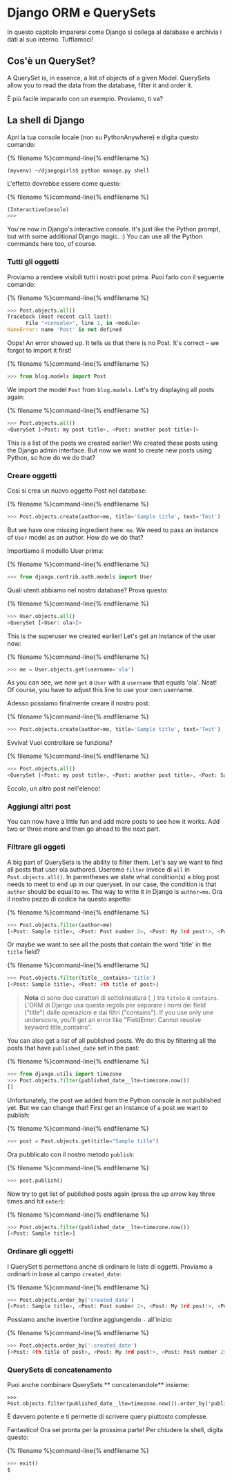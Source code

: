 # Django ORM e QuerySets

In questo capitolo imparerai come Django si collega al database e archivia i dati al suo interno. Tuffiamoci!

## Cos'è un QuerySet?

A QuerySet is, in essence, a list of objects of a given Model. QuerySets allow you to read the data from the database, filter it and order it.

È più facile impararlo con un esempio. Proviamo, ti va?

## La shell di Django

Apri la tua console locale (non su PythonAnywhere) e digita questo comando:

{% filename %}command-line{% endfilename %}

    (myvenv) ~/djangogirls$ python manage.py shell
    

L'effetto dovrebbe essere come questo:

{% filename %}command-line{% endfilename %}

```python
(InteractiveConsole)
>>>
```

You're now in Django's interactive console. It's just like the Python prompt, but with some additional Django magic. :) You can use all the Python commands here too, of course.

### Tutti gli oggetti

Proviamo a rendere visibili tutti i nostri post prima. Puoi farlo con il seguente comando:

{% filename %}command-line{% endfilename %}

```python
>>> Post.objects.all()
Traceback (most recent call last):
      File "<console>", line 1, in <module>
NameError: name 'Post' is not defined
```

Oops! An error showed up. It tells us that there is no Post. It's correct – we forgot to import it first!

{% filename %}command-line{% endfilename %}

```python
>>> from blog.models import Post
```

We import the model `Post` from `blog.models`. Let's try displaying all posts again:

{% filename %}command-line{% endfilename %}

```python
>>> Post.objects.all()
<QuerySet [<Post: my post title>, <Post: another post title>]>
```

This is a list of the posts we created earlier! We created these posts using the Django admin interface. But now we want to create new posts using Python, so how do we do that?

### Creare oggetti

Così si crea un nuovo oggetto Post nel database:

{% filename %}command-line{% endfilename %}

```python
>>> Post.objects.create(author=me, title='Sample title', text='Test')
```

But we have one missing ingredient here: `me`. We need to pass an instance of `User` model as an author. How do we do that?

Importiamo il modello User prima:

{% filename %}command-line{% endfilename %}

```python
>>> from django.contrib.auth.models import User
```

Quali utenti abbiamo nel nostro database? Prova questo:

{% filename %}command-line{% endfilename %}

```python
>>> User.objects.all()
<QuerySet [<User: ola>]>
```

This is the superuser we created earlier! Let's get an instance of the user now:

{% filename %}command-line{% endfilename %}

```python
>>> me = User.objects.get(username='ola')
```

As you can see, we now `get` a `User` with a `username` that equals 'ola'. Neat! Of course, you have to adjust this line to use your own username.

Adesso possiamo finalmente creare il nostro post:

{% filename %}command-line{% endfilename %}

```python
>>> Post.objects.create(author=me, title='Sample title', text='Test')
```

Evviva! Vuoi controllare se funziona?

{% filename %}command-line{% endfilename %}

```python
>>> Post.objects.all()
<QuerySet [<Post: my post title>, <Post: another post title>, <Post: Sample title>]>
```

Eccolo, un altro post nell'elenco!

### Aggiungi altri post

You can now have a little fun and add more posts to see how it works. Add two or three more and then go ahead to the next part.

### Filtrare gli oggeti

A big part of QuerySets is the ability to filter them. Let's say we want to find all posts that user ola authored. Useremo `filter` invece di `all` in `Post.objects.all()`. In parentheses we state what condition(s) a blog post needs to meet to end up in our queryset. In our case, the condition is that `author` should be equal to `me`. The way to write it in Django is `author=me`. Ora il nostro pezzo di codice ha questo aspetto:

{% filename %}command-line{% endfilename %}

```python
>>> Post.objects.filter(author=me)
[<Post: Sample title>, <Post: Post number 2>, <Post: My 3rd post!>, <Post: 4th title of post>]
```

Or maybe we want to see all the posts that contain the word 'title' in the `title` field?

{% filename %}command-line{% endfilename %}

```python
>>> Post.objects.filter(title__contains='title')
[<Post: Sample title>, <Post: 4th title of post>]
```

> **Nota** ci sono due caratteri di sottolineatura (`_`) tra `titolo` e `contains`. L'ORM di Django usa questa regola per separare i nomi dei field ("title") dalle operazioni e dai filtri ("contains"). If you use only one underscore, you'll get an error like "FieldError: Cannot resolve keyword title_contains".

You can also get a list of all published posts. We do this by filtering all the posts that have `published_date` set in the past:

{% filename %}command-line{% endfilename %}

```python
>>> from django.utils import timezone
>>> Post.objects.filter(published_date__lte=timezone.now())
[]
```

Unfortunately, the post we added from the Python console is not published yet. But we can change that! First get an instance of a post we want to publish:

{% filename %}command-line{% endfilename %}

```python
>>> post = Post.objects.get(title="Sample title")
```

Ora pubblicalo con il nostro metodo `publish`:

{% filename %}command-line{% endfilename %}

```python
>>> post.publish()
```

Now try to get list of published posts again (press the up arrow key three times and hit `enter`):

{% filename %}command-line{% endfilename %}

```python
>>> Post.objects.filter(published_date__lte=timezone.now())
[<Post: Sample title>]
```

### Ordinare gli oggetti

I QuerySet ti permettono anche di ordinare le liste di oggetti. Proviamo a ordinarli in base al campo `created_date`:

{% filename %}command-line{% endfilename %}

```python
>>> Post.objects.order_by('created_date')
[<Post: Sample title>, <Post: Post number 2>, <Post: My 3rd post!>, <Post: 4th title of post>]
```

Possiamo anche invertire l'ordine aggiungendo `-` all'inizio:

{% filename %}command-line{% endfilename %}

```python
>>> Post.objects.order_by('-created_date')
[<Post: 4th title of post>, <Post: My 3rd post!>, <Post: Post number 2>, <Post: Sample title>]
```

### QuerySets di concatenamento

Puoi anche combinare QuerySets ** concatenandole** insieme:

    >>> Post.objects.filter(published_date__lte=timezone.now()).order_by('published_date')
    

È davvero potente e ti permette di scrivere query piuttosto complesse.

Fantastico! Ora sei pronta per la prossima parte! Per chiudere la shell, digita questo:

{% filename %}command-line{% endfilename %}

```python
>>> exit()
$
```